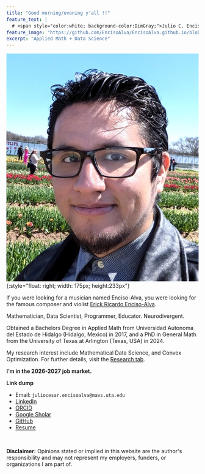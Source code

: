 ```yaml
---
title: "Good morning/evening y'all !!"
feature_text: |
  # <span style="color:white; background-color:DimGray;">Julio C. Enciso-Alva, PhD </span>
feature_image: "https://github.com/EncisoAlva/EncisoAlva.github.io/blob/main/img/banner_tulip.jpg?raw=true"
excerpt: "Applied Math + Data Science"
---
```


![Profile Picture](https://github.com/EncisoAlva/EncisoAlva.github.io/blob/main/img/profile2.jpg?raw=true){:style="float: right; width: 175px; height:233px"}

If you were looking for a musician named Enciso-Alva, you were looking for the famous composer and violist [Erick Ricardo Enciso-Alva](https://linktr.ee/erealva).

Mathematician, Data Scientist, Programmer, Educator. Neurodivergent. 

Obtained a Bachelors Degree in Applied Math from Universidad Autonoma del Estado de Hidalgo (Hidalgo, Mexico) in 2017, and a PhD in General Math from the University of Texas at Arlington (Texas, USA) in 2024.

My research interest include Mathematical Data Science, and Convex Optimization. For further details, visit the [Research tab](https://encisoalva.github.io/research/).

**I’m in the 2026-2027 job market.**

**Link dump**

* Email: `juliocesar.encisoalva@mavs.uta.edu`
* [LinkedIn](https://www.linkedin.com/in/julio-enciso-alva/)
* [ORCID](https://orcid.org/0000-0002-8315-6849) 
* [Google Sholar](https://scholar.google.com/citations?hl=en&user=qqw6kegAAAAJ)
* [GitHub](https://github.com/EncisoAlva)
* [Resume](/files/EncisoAlva_resume.pdf?raw=true)

&nbsp;
&nbsp;

**Disclaimer:** Opinions stated or implied in this website are the author's responsibility and may not represent my employers, funders, or organizations I am part of. 